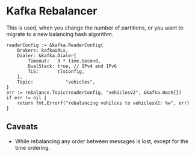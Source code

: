 # Kafka Rebalancer

This is used, when you change the number of partitions, or you want to migrate
to a new balancing hash algorithm.


``` golang
readerConfig := &kafka.ReaderConfig{
	Brokers: kafkaURLs,
	Dialer: &kafka.Dialer{
		Timeout:   3 * time.Second,
		DualStack: true, // IPv4 and IPv6
		TLS:       tlsConfig,
	},
	Topic:            "vehicles",
}
err := rebalance.Topic(readerConfig, "vehiclesV2", &kafka.Hash{})
if err != nil {
	return fmt.Errorf("rebalancing vehilces to vehiclesV2: %w", err)
}
```

## Caveats

- While rebalancing any order between messages is lost, except for the time
ordering.
